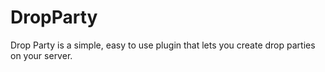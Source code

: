 # DropParty
Drop Party is a simple, easy to use plugin that lets you create drop parties on your server.
